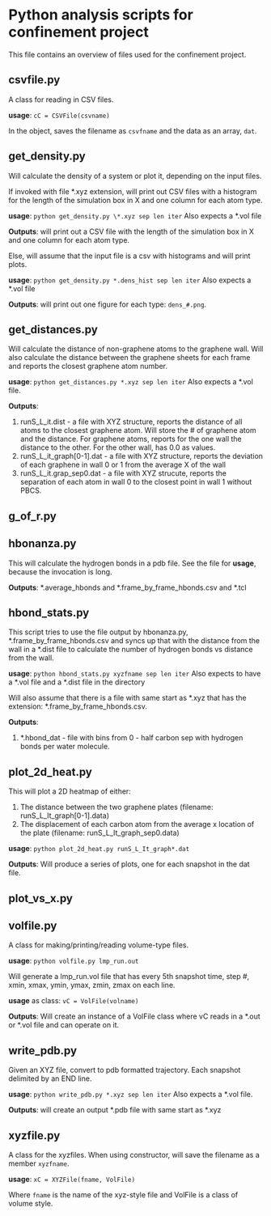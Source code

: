 # Python analysis scripts for confinement project

This file contains an overview of files used for the confinement project.

## csvfile.py

A class for reading in CSV files.

**usage**: `cC = CSVFile(csvname)`

In the object, saves the filename as `csvfname` and the data as an array, `dat`.


## get_density.py

Will calculate the density of a system or plot it, depending on the input files.

If invoked with file \*.xyz extension, will print out CSV files with a histogram
for the length of the simulation box in X and one column for each atom type.

**usage**: `python get_density.py \*.xyz sep len iter`
Also expects a \*.vol file

**Outputs**: will print out a CSV file with the length of the simulation box in X 
and one column for each atom type.

Else, will assume that the input file is a csv with histograms and will print plots.

**usage**: `python get_density.py *.dens_hist sep len iter`
Also expects a \*.vol file

**Outputs**: will print out one figure for each type: `dens_#.png`.

## get_distances.py

Will calculate the distance of non-graphene atoms to the graphene wall. Will
also calculate the distance between the graphene sheets for each frame and 
reports the closest graphene atom number.

**usage**: `python get_distances.py *.xyz sep len iter`
Also expects a \*.vol file.

**Outputs**: 

1. runS_L_it.dist - a file with XYZ structure, reports the distance of all atoms
to the closest graphene atom. Will store the # of graphene atom and the distance.
For graphene atoms, reports for the one wall the distance to the other. For the other 
wall, has 0.0 as values.
2. runS_L_it_graph[0-1].dat - a file with XYZ structure, reports the deviation
of each graphene in wall 0 or 1 from the average X of the wall
3. runS_L_it.grap_sep0.dat - a file with XYZ strucute, reports the separation
of each atom in wall 0 to the closest point in wall 1 without PBCS.

## g_of_r.py


## hbonanza.py

This will calculate the hydrogen bonds in a pdb file. See the file for **usage**,
because the invocation is long.

**Outputs**: \*.average_hbonds and \*.frame_by_frame_hbonds.csv and \*.tcl


## hbond_stats.py

This script tries to use the file output by hbonanza.py, \*.frame_by_frame_hbonds.csv
and syncs up that with the distance from the wall in a \*.dist file to calculate the 
number of hydrogen bonds vs distance from the wall.

**usage**: `python hbond_stats.py xyzfname sep len iter`
Also expects to have a \*.vol file and a \*.dist file in the directory

Will also assume that there is a file with same start as \*.xyz that has the
extension: \*.frame_by_frame_hbonds.csv.

**Outputs**: 

1. \*.hbond_dat - file with bins from 0 - half carbon sep with hydrogen bonds per
water molecule.

## plot_2d_heat.py

This will plot a 2D heatmap of either: 

1. The distance between the two graphene plates (filename: runS_L_It_graph[0-1].data)
2. The displacement of each carbon atom from the average x location of the plate
(filename: runS_L_It_graph_sep0.data)

**usage**: `python plot_2d_heat.py runS_L_It_graph*.dat` 

**Outputs**: Will produce a series of plots, one for each snapshot in the dat file.

## plot_vs_x.py


## volfile.py

A class for making/printing/reading volume-type files.

**usage**: `python volfile.py lmp_run.out`

Will generate a lmp_run.vol file that has every 5th snapshot time, step #,
xmin, xmax, ymin, ymax, zmin, zmax on each line.

**usage** as class: `vC = VolFile(volname)`

**Outputs**: Will create an instance of a VolFile class where vC reads in a \*.out or \*.vol
file and can operate on it.

## write_pdb.py

Given an XYZ file, convert to pdb formatted trajectory. Each snapshot delimited
by an END line.

**usage**: `python write_pdb.py *.xyz sep len iter`
Also expects a \*.vol file.

**Outputs**: will create an output \*.pdb file with same start as \*.xyz

## xyzfile.py

A class for the xyzfiles. When using constructor, will save the filename as
a member `xyzfname`.

**usage**: `xC = XYZFile(fname, VolFile)`

Where `fname` is the name of the xyz-style file and VolFile is a class of 
volume style.


